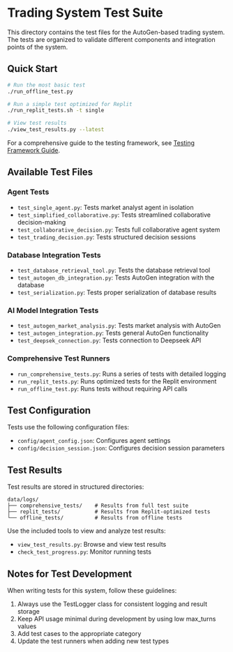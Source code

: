 # Trading System Test Suite

This directory contains the test files for the AutoGen-based trading system. The tests are organized to validate different components and integration points of the system.

## Quick Start

```bash
# Run the most basic test
./run_offline_test.py

# Run a simple test optimized for Replit
./run_replit_tests.sh -t single

# View test results
./view_test_results.py --latest
```

For a comprehensive guide to the testing framework, see [Testing Framework Guide](../docs/testing_framework_guide.md).

## Available Test Files

### Agent Tests

- `test_single_agent.py`: Tests market analyst agent in isolation
- `test_simplified_collaborative.py`: Tests streamlined collaborative decision-making
- `test_collaborative_decision.py`: Tests full collaborative agent system
- `test_trading_decision.py`: Tests structured decision sessions

### Database Integration Tests

- `test_database_retrieval_tool.py`: Tests the database retrieval tool
- `test_autogen_db_integration.py`: Tests AutoGen integration with the database
- `test_serialization.py`: Tests proper serialization of database results

### AI Model Integration Tests

- `test_autogen_market_analysis.py`: Tests market analysis with AutoGen
- `test_autogen_integration.py`: Tests general AutoGen functionality
- `test_deepsek_connection.py`: Tests connection to Deepseek API

### Comprehensive Test Runners

- `run_comprehensive_tests.py`: Runs a series of tests with detailed logging
- `run_replit_tests.py`: Runs optimized tests for the Replit environment
- `run_offline_test.py`: Runs tests without requiring API calls

## Test Configuration

Tests use the following configuration files:

- `config/agent_config.json`: Configures agent settings
- `config/decision_session.json`: Configures decision session parameters

## Test Results

Test results are stored in structured directories:

```
data/logs/
├── comprehensive_tests/    # Results from full test suite
├── replit_tests/           # Results from Replit-optimized tests
└── offline_tests/          # Results from offline tests
```

Use the included tools to view and analyze test results:

- `view_test_results.py`: Browse and view test results
- `check_test_progress.py`: Monitor running tests

## Notes for Test Development

When writing tests for this system, follow these guidelines:

1. Always use the TestLogger class for consistent logging and result storage
2. Keep API usage minimal during development by using low max_turns values
3. Add test cases to the appropriate category
4. Update the test runners when adding new test types